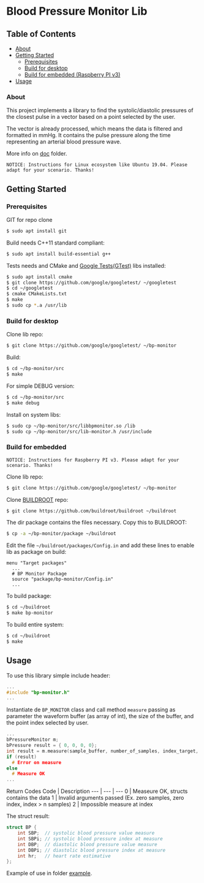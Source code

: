 # Blood Pressure Monitor Lib
## Table of Contents
* [About](#about)
* [Getting Started](#getting-started)
  * [Prerequisites](#prerequisites)
  * [Build for desktop](#build-for-desktop)
  * [Build for embedded (Raspberry PI v3)](#build-for-embedded)
* [Usage](#usage)

### About

This project implements a library to find the systolic/diastolic pressures of the closest pulse in a vector based on a point selected by the user.

The vector is already processed, which means the data is filtered and formatted in mmHg. It contains the pulse pressure along the time representing an arterial blood pressure wave.

More info on [doc](https://github.com/waristonpereira/bp-monitor/tree/master/doc/README.md) folder.

`NOTICE: Instructions for Linux ecosystem like Ubuntu 19.04. Please adapt for your scenario. Thanks!`

## Getting Started

### Prerequisites

GIT for repo clone
```sh
$ sudo apt install git
```

Build needs C++11 standard compliant:
```sh
$ sudo apt install build-essential g++
```
Tests needs and CMake and [Google Tests(GTest)](https://github.com/google/googletest/) libs installed:
```sh
$ sudo apt install cmake
$ git clone https://github.com/google/googletest/ ~/googletest
$ cd ~/googletest
$ cmake CMakeLists.txt
$ make
$ sudo cp *.a /usr/lib
```

### Build for desktop

Clone lib repo:
```sh
$ git clone https://github.com/google/googletest/ ~/bp-monitor
```

Build:
```sh
$ cd ~/bp-monitor/src
$ make
```

For simple DEBUG version:
```sh
$ cd ~/bp-monitor/src
$ make debug
```

Install on system libs:
```sh
$ sudo cp ~/bp-monitor/src/libbpmonitor.so /lib
$ sudo cp ~/bp-monitor/src/lib-monitor.h /usr/include
```

### Build for embedded

`NOTICE: Instructions for Raspberry PI v3. Please adapt for your scenario. Thanks!`

Clone lib repo:
```sh
$ git clone https://github.com/google/googletest/ ~/bp-monitor
```

Clone [BUILDROOT](https://github.com/buildroot/buildroot) repo:
```sh
$ git clone https://github.com/buildroot/buildroot ~/buildroot

```
The dir package contains the files necessary. Copy this to BUILDROOT:
```sh
$ cp -a ~/bp-monitor/package ~/buildroot

```
Edit the file `~/buildroot/packages/Config.in` and add these lines to enable lib as package on build:
```
menu "Target packages"
  ...
  # BP Monitor Package
  source "package/bp-monitor/Config.in"
  ...
```
To build package:
```sh
$ cd ~/buildroot
$ make bp-monitor
```

To build entire system:
```sh
$ cd ~/buildroot
$ make
```

## Usage

To use this library simple include header:
```c++
...
#include "bp-monitor.h"
...
```

Instantiate de `BP_MONITOR` class and call method `measure` passing as parameter the waveform buffer (as array of int), the size of the buffer, and the point index selected by user.

```c++
...
bPressureMonitor m;
bPressure result = { 0, 0, 0, 0};
int result = m.measure(sample_buffer, number_of_samples, index_target, bPressure result struct);
if (result)
  # Error on measure
else
  # Measure OK
...
```
Return Codes
Code  | Description
--- | --- | ---
0  |  Measeure OK, structs contains the data
1  |  Invalid arguments passed (Ex. zero samples, zero index, index > n samples)
2  |  Impossible measure at index

The struct result:
```c++
struct BP {
    int SBP;  // systolic blood pressure value measure
    int SBPi; // systolic blood pressure index at measure
    int DBP;  // diastolic blood pressure value measure
    int DBPi; // diastolic blood pressure index at measure
    int hr;   // heart rate estimative
};
```

Example of use in folder [example](https://github.com/waristonpereira/bp-monitor/tree/master/example).
